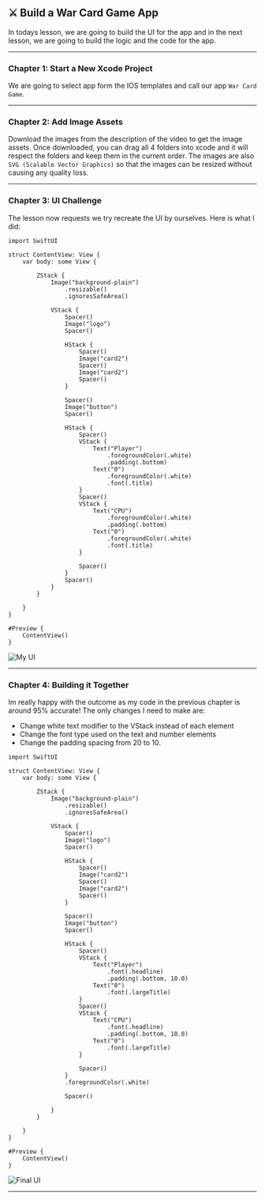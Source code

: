 ## ⚔️ Build a War Card Game App

In todays lesson, we are going to build the UI for the app and in the next lesson, we are going to build the logic and the code for the app.

-----

### Chapter 1: Start a New Xcode Project

We are going to select app form the IOS templates and call our app `War Card Game`. 


-----

### Chapter 2: Add Image Assets

Download the images from the description of the video to get the image assets. Once downloaded, you can drag all 4 folders into xcode and it will respect the folders and keep them in the current order. The images are also `SVG (Scalable Vector Graphics)` so that the images can be resized without causing any quality loss.


-----

### Chapter 3: UI Challenge

The lesson now requests we try recreate the UI by ourselves. Here is what I did:
```
import SwiftUI

struct ContentView: View {
    var body: some View {
        
        ZStack {
            Image("background-plain")
                .resizable()
                .ignoresSafeArea()
            
            VStack {
                Spacer()
                Image("logo")
                Spacer()
                
                HStack {
                    Spacer()
                    Image("card2")
                    Spacer()
                    Image("card2")
                    Spacer()
                }
                
                Spacer()
                Image("button")
                Spacer()
                
                HStack {
                    Spacer()
                    VStack {
                        Text("Player")
                            .foregroundColor(.white)
                            .padding(.bottom)
                        Text("0")
                            .foregroundColor(.white)
                            .font(.title)
                    }
                    Spacer()
                    VStack {
                        Text("CPU")
                            .foregroundColor(.white)
                            .padding(.bottom)
                        Text("0")
                            .foregroundColor(.white)
                            .font(.title)
                    }
                    
                    Spacer()
                }
                Spacer()
            }
        }
        
    }
}

#Preview {
    ContentView()
}
```

<img alt="My UI" src="" style="">


-----

### Chapter 4: Building it Together

Im really happy with the outcome as my code in the previous chapter is around 95% accurate! The only changes I need to make are:
- Change white text modifier to the VStack instead of each element
- Change the font type used on the text and number elements
- Change the padding spacing from 20 to 10.

```
import SwiftUI

struct ContentView: View {
    var body: some View {
        
        ZStack {
            Image("background-plain")
                .resizable()
                .ignoresSafeArea()
            
            VStack {
                Spacer()
                Image("logo")
                Spacer()
                
                HStack {
                    Spacer()
                    Image("card2")
                    Spacer()
                    Image("card2")
                    Spacer()
                }
                
                Spacer()
                Image("button")
                Spacer()
                
                HStack {
                    Spacer()
                    VStack {
                        Text("Player")
                            .font(.headline)
                            .padding(.bottom, 10.0)
                        Text("0")
                            .font(.largeTitle)
                    }
                    Spacer()
                    VStack {
                        Text("CPU")
                            .font(.headline)
                            .padding(.bottom, 10.0)
                        Text("0")
                            .font(.largeTitle)
                    }
                    
                    Spacer()
                }
                .foregroundColor(.white)
                
                Spacer()
                
            }
        }
        
    }
}

#Preview {
    ContentView()
}
```

<img alt="Final UI" src="" style="">

-----
